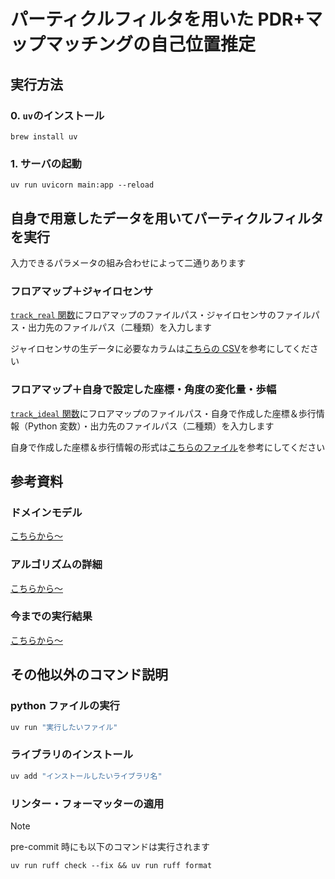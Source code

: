 # パーティクルフィルタを用いた PDR+マップマッチングの自己位置推定

## 実行方法

### 0. `uv`のインストール

```shell
brew install uv
```

### 1. サーバの起動

```shell
uv run uvicorn main:app --reload
```

## 自身で用意したデータを用いてパーティクルフィルタを実行

入力できるパラメータの組み合わせによって二通りあります

### フロアマップ＋ジャイロセンサ

[`track_real` 関数](https://github.com/kajiLabTeam/particle-filter/blob/205c1d1808996fd62f61740123fa1d10da3672e6/main.py#L35)にフロアマップのファイルパス・ジャイロセンサのファイルパス・出力先のファイルパス（二種類）を入力します

ジャイロセンサの生データに必要なカラムは[こちらの CSV](https://github.com/kajiLabTeam/particle-filter/blob/main/data/gyroscope/gyro1.csv)を参考にしてください

### フロアマップ＋自身で設定した座標・角度の変化量・歩幅

[`track_ideal` 関数](https://github.com/kajiLabTeam/particle-filter/blob/0e17d52f353a847d433ba1bd8dd2aea2a80712c3/main.py#L93)にフロアマップのファイルパス・自身で作成した座標＆歩行情報（Python 変数）・出力先のファイルパス（二種類）を入力します

自身で作成した座標＆歩行情報の形式は[こちらのファイル](https://github.com/kajiLabTeam/particle-filter/blob/0e17d52f353a847d433ba1bd8dd2aea2a80712c3/config/const/coordinate.py#L4)を参考にしてください

## 参考資料

### ドメインモデル

[こちらから〜](https://kjlb.esa.io/posts/5570)

### アルゴリズムの詳細

[こちらから〜](https://kjlb.esa.io/#path=%2F%E3%83%97%E3%83%AD%E3%82%B8%E3%82%A7%E3%82%AF%E3%83%88%2F%E3%83%93%E3%83%83%E3%82%B0%E3%83%87%E3%83%BC%E3%82%BF%E3%82%92%E7%94%A8%E3%81%84%E3%81%A6%E5%B1%8B%E5%86%85%E6%8E%A8%E5%AE%9A%E3%81%AE%E7%B2%BE%E5%BA%A6%E5%90%91%E4%B8%8A%E3%81%95%E3%81%9B%E3%82%8B%E8%94%B5%2F%E3%83%91%E3%83%BC%E3%83%86%E3%82%A3%E3%82%AF%E3%83%AB%E3%83%95%E3%82%A3%E3%83%AB%E3%82%BF%E3%81%A8PDR%E3%81%A8%E3%83%9E%E3%83%83%E3%83%97%E3%83%9E%E3%83%83%E3%83%81%E3%83%B3%E3%82%B0%2F%E3%82%A2%E3%83%AB%E3%82%B4%E3%83%AA%E3%82%BA%E3%83%A0)

### 今までの実行結果

[こちらから〜](https://kjlb.esa.io/#path=%2F%E3%83%97%E3%83%AD%E3%82%B8%E3%82%A7%E3%82%AF%E3%83%88%2F%E3%83%93%E3%83%83%E3%82%B0%E3%83%87%E3%83%BC%E3%82%BF%E3%82%92%E7%94%A8%E3%81%84%E3%81%A6%E5%B1%8B%E5%86%85%E6%8E%A8%E5%AE%9A%E3%81%AE%E7%B2%BE%E5%BA%A6%E5%90%91%E4%B8%8A%E3%81%95%E3%81%9B%E3%82%8B%E8%94%B5%2F%E3%83%91%E3%83%BC%E3%83%86%E3%82%A3%E3%82%AF%E3%83%AB%E3%83%95%E3%82%A3%E3%83%AB%E3%82%BF%E3%81%A8PDR%E3%81%A8%E3%83%9E%E3%83%83%E3%83%97%E3%83%9E%E3%83%83%E3%83%81%E3%83%B3%E3%82%B0%2F%E7%B5%90%E6%9E%9C)

## その他以外のコマンド説明

### python ファイルの実行

```sh
uv run "実行したいファイル"
```

### ライブラリのインストール

```sh
uv add "インストールしたいライブラリ名"
```

### リンター・フォーマッターの適用

> [!NOTE]
> pre-commit 時にも以下のコマンドは実行されます

```
uv run ruff check --fix && uv run ruff format
```
